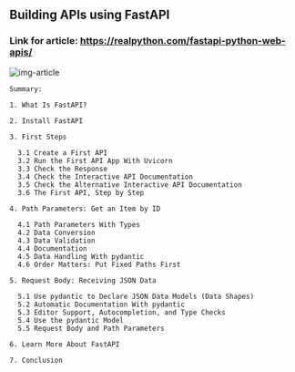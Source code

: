 ## Building APIs using FastAPI

### Link for article: https://realpython.com/fastapi-python-web-apis/

![img-article](https://files.realpython.com/media/Build-a-Project-With-FastAPI_Watermarked.cb19f6b7b108.jpg)

```
Summary:

1. What Is FastAPI?

2. Install FastAPI

3. First Steps
  
  3.1 Create a First API
  3.2 Run the First API App With Uvicorn
  3.3 Check the Response
  3.4 Check the Interactive API Documentation
  3.5 Check the Alternative Interactive API Documentation
  3.6 The First API, Step by Step

4. Path Parameters: Get an Item by ID

  4.1 Path Parameters With Types
  4.2 Data Conversion
  4.3 Data Validation
  4.4 Documentation
  4.5 Data Handling With pydantic
  4.6 Order Matters: Put Fixed Paths First

5. Request Body: Receiving JSON Data

  5.1 Use pydantic to Declare JSON Data Models (Data Shapes)
  5.2 Automatic Documentation With pydantic
  5.3 Editor Support, Autocompletion, and Type Checks
  5.4 Use the pydantic Model
  5.5 Request Body and Path Parameters

6. Learn More About FastAPI

7. Conclusion
```
